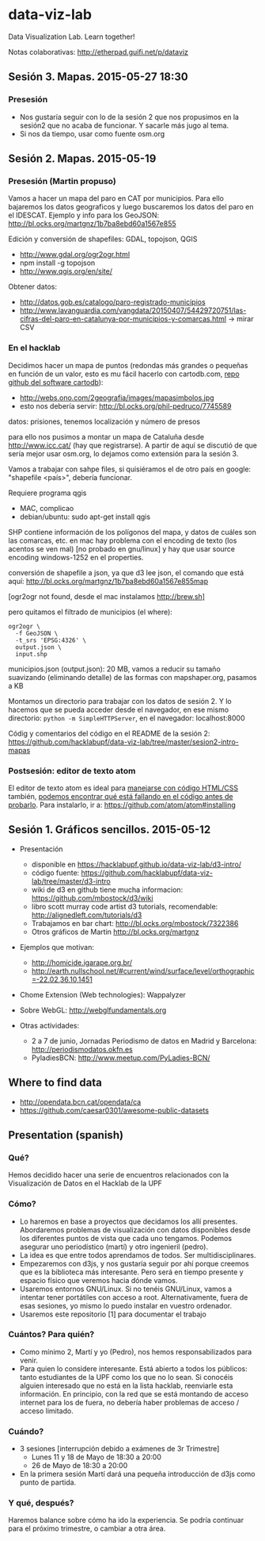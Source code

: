 # data-viz-lab
Data Visualization Lab. Learn together!

Notas colaborativas: http://etherpad.guifi.net/p/dataviz

## Sesión 3. Mapas. 2015-05-27 18:30

### Presesión
- Nos gustaría seguir con lo de la sesión 2 que nos propusimos en la sesión2 que no acaba de funcionar. Y sacarle más jugo al tema.
- Si nos da tiempo, usar como fuente osm.org


## Sesión 2. Mapas. 2015-05-19

### Presesión (Martin propuso)

Vamos a hacer un mapa del paro en CAT por municipios. Para ello bajaremos los datos geograficos y luego buscaremos los datos del paro en el IDESCAT. Ejemplo y info para los GeoJSON: http://bl.ocks.org/martgnz/1b7ba8ebd60a1567e855

Edición y conversión de shapefiles: GDAL, topojson, QGIS
- http://www.gdal.org/ogr2ogr.html
- npm install -g topojson
- http://www.qgis.org/en/site/

Obtener datos:
- http://datos.gob.es/catalogo/paro-registrado-municipios
- http://www.lavanguardia.com/vangdata/20150407/54429720751/las-cifras-del-paro-en-catalunya-por-municipios-y-comarcas.html -> mirar CSV


### En el hacklab

Decidimos hacer un mapa de puntos (redondas más grandes o pequeñas en función de un valor, esto es mu fácil hacerlo con cartodb.com, [repo github del software cartodb](https://github.com/CartoDB)):
- http://webs.ono.com/2geografia/images/mapasimbolos.jpg
- esto nos debería servir: http://bl.ocks.org/phil-pedruco/7745589

datos: prisiones, tenemos localización y número de presos

para ello nos pusimos a montar un mapa de Cataluña desde http://www.icc.cat/ (hay que registrarse). A partir de aquí se discutió de que sería mejor usar osm.org, lo dejamos como extensión para la sesión 3.

Vamos a trabajar con sahpe files, si quisiéramos el de otro país en google: "shapefile <país>", debería funcionar.

Requiere programa qgis
- MAC, complicao
- debian/ubuntu: sudo apt-get install qgis

SHP contiene información de los polígonos del mapa, y datos de cuáles son las comarcas, etc.
en mac hay problema con el encoding de texto (los acentos se ven mal) [no probado en gnu/linux] y hay que usar source encoding windows-1252 en el properties.

conversión de shapefile a json, ya que d3 lee json, el comando que está aquí: http://bl.ocks.org/martgnz/1b7ba8ebd60a1567e855map

[ogr2ogr not found, desde el mac instalamos http://brew.sh]

pero quitamos el filtrado de municipios (el where):

```
ogr2ogr \
  -f GeoJSON \
  -t_srs 'EPSG:4326' \
  output.json \
  input.shp
```

municipios.json (output.json): 20 MB, vamos a reducir su tamaño suavizando (eliminando detalle) de las formas con mapshaper.org, pasamos a KB

Montamos un directorio para trabajar con los datos de sesión 2. Y lo hacemos que se pueda acceder desde el navegador, en ese mismo directorio: `python -m SimpleHTTPServer`, en el navegador: localhost:8000

Códig y comentarios del código en el README de la sesión 2: https://github.com/hacklabupf/data-viz-lab/tree/master/sesion2-intro-mapas

### Postsesión: editor de texto atom

El editor de texto atom es ideal para [manejarse con código HTML/CSS](http://blog.atom.io/2015/05/15/new-autocomplete.html) 
también, [podemos encontrar qué está fallando en el código antes de probarlo](https://atom.io/packages/linter). Para instalarlo, ir a: https://github.com/atom/atom#installing

## Sesión 1. Gráficos sencillos. 2015-05-12

- Presentación
  - disponible en https://hacklabupf.github.io/data-viz-lab/d3-intro/
  - código fuente: https://github.com/hacklabupf/data-viz-lab/tree/master/d3-intro
  - wiki de d3 en github tiene mucha informacion: https://github.com/mbostock/d3/wiki
  - libro scott murray code artist d3 tutorials, recomendable: http://alignedleft.com/tutorials/d3
  - Trabajamos en bar chart: http://bl.ocks.org/mbostock/7322386
  - Otros gráficos de Martin http://bl.ocks.org/martgnz
- Ejemplos que motivan:
  - http://homicide.igarape.org.br/
  - http://earth.nullschool.net/#current/wind/surface/level/orthographic=-22.02,36.10,1451

- Chome Extension (Web technologies): Wappalyzer
- Sobre WebGL: http://webglfundamentals.org

- Otras actividades:
  - 2 a 7 de junio, Jornadas Periodismo de datos en Madrid y Barcelona: http://periodismodatos.okfn.es
  - PyladiesBCN: http://www.meetup.com/PyLadies-BCN/

## Where to find data
- http://opendata.bcn.cat/opendata/ca
- https://github.com/caesar0301/awesome-public-datasets

## Presentation (spanish)

### Qué?
Hemos decidido hacer una serie de encuentros relacionados con la Visualización de Datos en el Hacklab de la UPF

### Cómo?
- Lo haremos en base a proyectos que decidamos los allí presentes. Abordaremos problemas de visualización con datos disponibles desde los diferentes puntos de vista que cada uno tengamos. Podemos asegurar uno periodístico (martí) y otro ingenieril (pedro).
- La idea es que entre todos aprendamos de todos. Ser multidisciplinares.
- Empezaremos con d3js, y nos gustaría seguir por ahí porque creemos que es la biblioteca más interesante. Pero será en tiempo presente y espacio físico que veremos hacia dónde vamos.
- Usaremos entornos GNU/Linux. Si no tenéis GNU/Linux, vamos a intentar tener portátiles con acceso a root. Alternativamente, fuera de esas sesiones, yo mismo lo puedo instalar en vuestro ordenador.
- Usaremos este repositorio [1] para documentar el trabajo

### Cuántos? Para quién?
- Como mínimo 2, Martí y yo (Pedro), nos hemos responsabilizados para venir.
- Para quien lo considere interesante. Está abierto a todos los públicos: tanto estudiantes de la UPF como los que no lo sean. Si conocéis alguien interesado que no está en la lista hacklab, reenviarle esta información. En principio, con la red que se está montando de acceso internet para los de fuera, no debería haber problemas de acceso / acceso limitado.

### Cuándo?
- 3 sesiones [interrupción debido a exámenes de 3r Trimestre]
  - Lunes 11 y 18 de Mayo de 18:30 a 20:00
  - 26 de Mayo de 18:30 a 20:00
- En la primera sesión Martí dará una pequeña introducción de d3js como punto de partida.

### Y qué, después?
Haremos balance sobre cómo ha ido la experiencia. Se podría continuar para el próximo trimestre, o cambiar a otra área.
